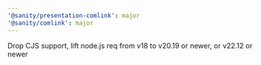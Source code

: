 ```yaml
---
'@sanity/presentation-comlink': major
'@sanity/comlink': major
---
```


Drop CJS support, lift node.js req from v18 to v20.19 or newer, or v22.12 or newer
